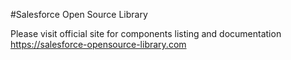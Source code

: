 #Salesforce Open Source Library



Please visit official site for components listing and documentation
https://salesforce-opensource-library.com